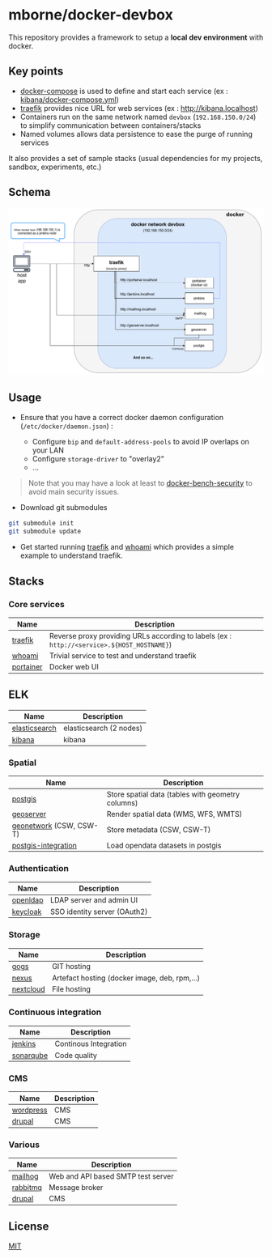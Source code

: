 # mborne/docker-devbox

This repository provides a framework to setup a **local dev environment** with docker.

## Key points

* [docker-compose](https://docs.docker.com/compose/) is used to define and start each service (ex : [kibana/docker-compose.yml](kibana/docker-compose.yml))
* [traefik](https://hub.docker.com/_/traefik) provides nice URL for web services (ex : http://kibana.localhost)
* Containers run on the same network named `devbox` (`192.168.150.0/24`) to simplify communication between containers/stacks
* Named volumes allows data persistence to ease the purge of running services

It also provides a set of sample stacks (usual dependencies for my projects, sandbox, experiments, etc.)

## Schema

![Architecture schema](docs/devbox.png)

## Usage

* Ensure that you have a correct docker daemon configuration (`/etc/docker/daemon.json`) :

  * Configure `bip` and `default-address-pools` to avoid IP overlaps on your LAN
  * Configure `storage-driver` to "overlay2"
  * ...

> Note that you may have a look at least to [docker-bench-security](https://github.com/docker/docker-bench-security) to avoid main security issues.

* Download git submodules

```bash
git submodule init
git submodule update
```

* Get started running [traefik](traefik/README.md) and [whoami](whoami/README.md) which provides a simple example to understand traefik.


## Stacks

### Core services

| Name                             | Description                                                                                 |
| -------------------------------- | ------------------------------------------------------------------------------------------- |
| [traefik](traefik/README.md)     | Reverse proxy providing URLs according to labels (ex : `http://<service>.${HOST_HOSTNAME}`) |
| [whoami](whoami/README.md)       | Trivial service to test and understand traefik                                              |
| [portainer](portainer/README.md) | Docker web UI                                                                               |

## ELK

| Name                                     | Description             |
| ---------------------------------------- | ----------------------- |
| [elasticsearch](elasticsearch/README.md) | elasticsearch (2 nodes) |
| [kibana](kibana/README.md)               | kibana                  |

### Spatial

| Name                                                 | Description                                       |
| ---------------------------------------------------- | ------------------------------------------------- |
| [postgis](postgis/README.md)                         | Store spatial data (tables with geometry columns) |
| [geoserver](geoserver/README.md)                     | Render spatial data (WMS, WFS, WMTS)              |
| [geonetwork](geonetwork/README.md) (CSW, CSW-T)      | Store metadata (CSW, CSW-T)                       |
| [postgis-integration](postgis-integration/README.md) | Load opendata datasets in postgis                 |

### Authentication

| Name                           | Description                  |
| ------------------------------ | ---------------------------- |
| [openldap](openldap/README.md) | LDAP server and admin UI     |
| [keycloak](keycloak/README.md) | SSO identity server (OAuth2) |

### Storage

| Name                             | Description                                   |
| -------------------------------- | --------------------------------------------- |
| [gogs](gogs/README.md)           | GIT hosting                                   |
| [nexus](nexus/README.md)         | Artefact hosting (docker image, deb, rpm,...) |
| [nextcloud](nextcloud/README.md) | File hosting                                  |

### Continuous integration

| Name                             | Description           |
| -------------------------------- | --------------------- |
| [jenkins](jenkins/README.md)     | Continous Integration |
| [sonarqube](sonarqube/README.md) | Code quality          |

### CMS

| Name                             | Description |
| -------------------------------- | ----------- |
| [wordpress](wordpress/README.md) | CMS         |
| [drupal](drupal/README.md)       | CMS         |

### Various

| Name                           | Description                        |
| ------------------------------ | ---------------------------------- |
| [mailhog](mailhog/README.md)   | Web and API based SMTP test server |
| [rabbitmq](rabbitmq/README.md) | Message broker                     |
| [drupal](drupal/README.md)     | CMS                                |

## License

[MIT](LICENSE)
